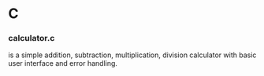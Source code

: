 # C

### calculator.c
is a simple addition, subtraction, multiplication, division calculator with basic user interface
and error handling.
